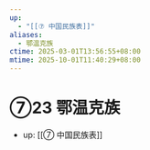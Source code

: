 ```yaml
---
up:
  - "[[⑦ 中国民族表]]"
aliases:
  - 鄂温克族
ctime: 2025-03-01T13:56:55+08:00
mtime: 2025-10-01T11:40:29+08:00
---
```


# ⑦23 鄂温克族

- up: [[⑦ 中国民族表]]
